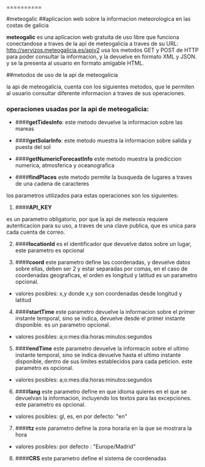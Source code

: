 
==========



#meteogalic 
##aplicacion web sobre la informacion meteorologica en las costas de galicia

**meteogalic** es una aplicacion web gratuita de uso libre que funciona conectandose a traves de la api de meteogalicia a traves de su URL: http://servizos.meteogalicia.es/apiv2
usa los metodos GET y POST de HTTP para poder consultar la informacion, y la devuelve en formato XML y JSON.
y se la presenta al usuario en formato amigable HTML.

##metodos de uso de la api de meteogalicia

la api de meteogalicia, cuenta con los siguientes metodos, que le permiten al usuario consultar diferente informacion a traves de sus operaciones.

### operaciones usadas por la api de meteogalicia:

* ####**getTidesInfo**:
este metodo devuelve la informacion sobre las mareas

* ####**getSolarInfo**:
este metodo muestra la informacion sobre salida y puesta del sol

* ####**getNumericForecastInfo**
este metodo muestra la prediccion numerica, atmosferica y oceanografica

* ####**findPlaces**
este metodo permite la busqueda de lugares a traves de una cadena de caracteres

los parametros utilizados para estas operaciones son los siguientes:

1. ####**API_KEY**

es un parametro obligatorio, por que la api de meteosix requiere autenticacion para su uso, a traves de una clave publica, que es unica para cada cuenta de correo. 

2. ####**locationId**
es el identificador que devuelve datos sobre un lugar, este parametro es opcional

3. ####**coord**
este parametro define las coordenadas, y devuelve datos sobre ellas, deben ser 2 y estar separadas por comas, en el caso de coordenadas geograficas, el orden es longitud y latitud
es un parametro opcional.

* valores posibles:
x,y donde x,y son coordenadas desde longitud y latitud

4. ####**startTime**
este parametro devuelve la informacion sobre el primer instante temporal, sino se indica, devuelve desde el primer instante disponible.
es un parametro opcional.

* valores posibles:
a;o:mes:dia:horas:minutos:segundos

5. ####**endTime**
este parametro devuelve la informacin sobre el ultimo instante temporal, sino se indica devuelve hasta el ultimo instante disponible, dentro de sus limites establecidos para cada peticion.
este parametro es opcional.

* valores posibles:
a;o:mes:dia:horas:minutos:segundos

6. ####**lang**
este parametro define en que idioma quieres en el que se devuelvan la informacion, incluyendo los textos para las excepciones.
este parametro es opcional.

* valores posibles: gl, es, en por defecto: "en"

7. ####**tz**
este parametro define la zona horaria en la que se mostrara la hora
* valores posibles: por defecto : "Europe/Madrid"

8. ####**CRS**
este parametro define el sistema de coordenadas


